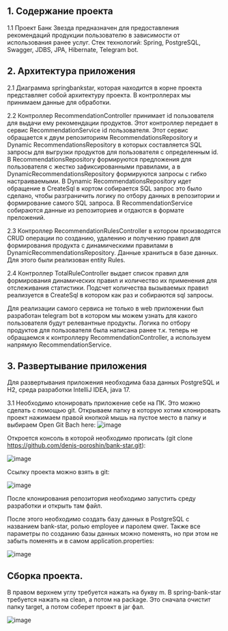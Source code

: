 <h2>1. Содержание проекта</h2>

1.1 Проект Банк Звезда предназначен для предоставления рекомендаций продукции пользователю в зависимости от использования ранее услуг. Стек технологий: Spring, PostgreSQL, Swagger, JDBS, JPA, Hibernate, Telegram bot.

<h2>2. Архитектура приложения</h2>

2.1 Диаграмма springbankstar, которая находится в корне проекта представляет собой архитектуру проекта. В контроллерах мы принимаем данные для обработки. 

2.2 Контроллер RecommendationController принимает id пользователя для выдачи ему рекомендации продуктов. Этот контроллер передает в сервис  RecommendationService id пользователя. Этот сервис обращается к двум репозиториям RecommendationsRepository и Dynamic RecommendationsRepository  в которых составляется SQL запросы для выгрузки продуктов для пользователя с определенным id. В RecommendationsRepository формируются предложения для пользователя с жестко зафиксированными правилами, а  в DynamicRecommendationsRepository формируются запросы с гибко настраиваемыми.   В Dynamic RecommendationsRepository идет обращение в CreateSql в кортом собирается SQL запрос это было сделано, чтобы разграничить логику по отбору данных в репозитории и формирование самого SQL запроса. В RecommendationService собираются данные из репозиториев и отдаются в формате преложений.

2.3 Контроллер RecommendationRulesController  в котором производятся CRUD операции по созданию, удалению и получению правил для формирования продукта с динамическими правилами в DynamicRecommendationsRepository. Данные храниться в базе данных. Для этого были реализован entity Rules.

2.4 Контроллер TotalRuleController выдает список правил для формирования динамических правил и количество их применения для отслеживания статистики.  Подсчет количества вызываемых правил реализуется в CreateSql в котором как раз и собираются sql запросы.

Для реализации самого сервиса не только в web приложении был разработан telegram bot в котором мы можем узнать для какого пользователя будут релевантные продукты. Логика по отбору продуктов для пользователя была написана ранее т.к. теперь не обращаемся к контроллеру RecommendationController, а используем напрямую RecommendationService.

<h2>3. Развертывание приложения</h2>

Для развертывания приложения необходима база данных PostgreSQL и H2, среда разработки IntelliJ IDEA, java 17.

3.1 Необходимо клонировать приложение себе на ПК. Это можно сделать с помощью git. Открываем папку в которую хотим клонировать проект нажимаем правой кнопкой мышь на пустое место в папку и выбираем Open Git Bach here:
![image](https://github.com/user-attachments/assets/aa700235-8727-4c5f-b8ba-78601bfaf26d)

Откроется консоль в которой необходимо прописать (git clone https://github.com/denis-poroshin/bank-star.git):

![image](https://github.com/user-attachments/assets/a5ef9460-8cb9-4346-b5eb-c203f1470e44)

Ссылку проекта можно взять в git:

![image](https://github.com/user-attachments/assets/f1c121f7-411a-49bd-8e8f-005272b597e6)

После клонирования репозитория необходимо запустить среду разработки и открыть там файл.

После этого необходимо создать базу данных в PostgreSQL с названием bank-star, ролью employee и паролем qwer. Также все параметры по созданию базы данных можно поменять, но при этом не забыть поменять и в самом application.properties:

![image](https://github.com/user-attachments/assets/7208e51a-b764-4df6-a7a8-3fe20ae94bff)

<h2>Сборка проекта.</h2>
В правом верхнем углу требуется нажать на букву m. В spring-bank-star требуется нажать на clean, а потом на package. Это сначала  очистит папку target, а потом соберет проект в jar фал.

![image](https://github.com/user-attachments/assets/bc1a002f-ce44-41b4-b89c-16a85237b3e6)











